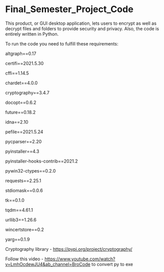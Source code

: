 # Final_Semester_Project_Code
This product, or GUI desktop application, lets users to encrypt as well as decrypt files and folders to provide security and privacy. Also, the code is entirely written in Python.

To run the code you need to fulfill these requirements:

altgraph==0.17

certifi==2021.5.30

cffi==1.14.5

chardet==4.0.0

cryptography==3.4.7

docopt==0.6.2

future==0.18.2

idna==2.10

pefile==2021.5.24

pycparser==2.20

pyinstaller==4.3

pyinstaller-hooks-contrib==2021.2

pywin32-ctypes==0.2.0

requests==2.25.1

stdiomask==0.0.6

tk==0.1.0

tqdm==4.61.1

urllib3==1.26.6

wincertstore==0.2

yarg==0.1.9




Cryptography library - https://pypi.org/project/cryptography/


Follow this video - https://www.youtube.com/watch?v=LmhOcdewJU4&ab_channel=BroCode to convert py to exe
